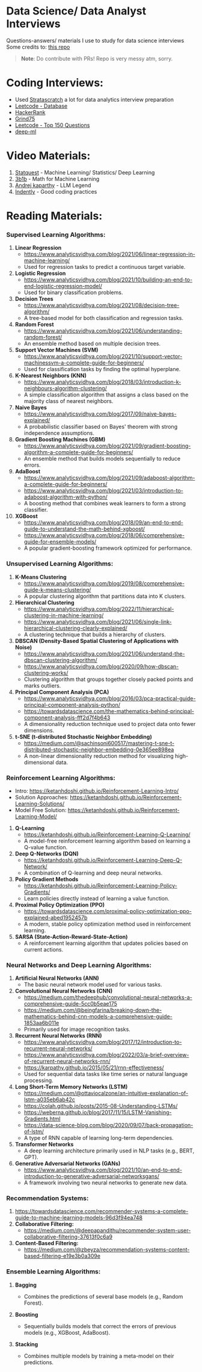 # Data Science/ Data Analyst Interviews
Questions-answers/ materials I use to study for data science interviews <br>
Some credits to: [this repo](https://github.com/alexeygrigorev/data-science-interviews)

> **Note**: Do contribute with PRs! Repo is very messy atm, sorry.


# Coding Interviews:
- Used [Stratascratch](https://platform.stratascratch.com/coding?code_type=3&order_field=difficulty&is_freemium=1) a lot for data analytics interview preparation
- [Leetcode - Database](https://leetcode.com/problemset/database/)
- [HackerRank](https://www.hackerrank.com/domains/sql?filters%5Bstatus%5D%5B%5D=unsolved)
- [Grind75](https://www.techinterviewhandbook.org/grind75/)
- [Leetcode - Top 150 Questions](https://leetcode.com/studyplan/top-interview-150/)
- [deep-ml](https://www.deep-ml.com/?difficulty=easy&category=&solved=&page=1)


# Video Materials:

1. [Statquest](https://www.youtube.com/@statquest) - Machine Learning/ Statistics/ Deep Learning
2. [3b1b](https://www.youtube.com/@3blue1brown) - Math for Machine Learning
3. [Andrej kaparthy](https://www.youtube.com/@AndrejKarpathy) - LLM Legend
4. [Indently](https://www.youtube.com/@Indently) - Good coding practices

# Reading Materials:

### **Supervised Learning Algorithms:**
1. **Linear Regression**
   - https://www.analyticsvidhya.com/blog/2021/06/linear-regression-in-machine-learning/
   - Used for regression tasks to predict a continuous target variable.
2. **Logistic Regression**
   - https://www.analyticsvidhya.com/blog/2021/10/building-an-end-to-end-logistic-regression-model/
   - Used for binary classification problems.
3. **Decision Trees**
   - https://www.analyticsvidhya.com/blog/2021/08/decision-tree-algorithm/
   - A tree-based model for both classification and regression tasks.
4. **Random Forest**
   - https://www.analyticsvidhya.com/blog/2021/06/understanding-random-forest/
   - An ensemble method based on multiple decision trees.
5. **Support Vector Machines (SVM)**
   - https://www.analyticsvidhya.com/blog/2021/10/support-vector-machinessvm-a-complete-guide-for-beginners/
   - Used for classification tasks by finding the optimal hyperplane.
6. **K-Nearest Neighbors (KNN)**
   - https://www.analyticsvidhya.com/blog/2018/03/introduction-k-neighbours-algorithm-clustering/
   - A simple classification algorithm that assigns a class based on the majority class of nearest neighbors.
7. **Naive Bayes**
   - https://www.analyticsvidhya.com/blog/2017/09/naive-bayes-explained/
   - A probabilistic classifier based on Bayes' theorem with strong independence assumptions.
8. **Gradient Boosting Machines (GBM)**
   - https://www.analyticsvidhya.com/blog/2021/09/gradient-boosting-algorithm-a-complete-guide-for-beginners/
   - An ensemble method that builds models sequentially to reduce errors.
9. **AdaBoost**
   - https://www.analyticsvidhya.com/blog/2021/09/adaboost-algorithm-a-complete-guide-for-beginners/
   - https://www.analyticsvidhya.com/blog/2021/03/introduction-to-adaboost-algorithm-with-python/
   - A boosting method that combines weak learners to form a strong classifier.
10. **XGBoost**
    - https://www.analyticsvidhya.com/blog/2018/09/an-end-to-end-guide-to-understand-the-math-behind-xgboost/
    - https://www.analyticsvidhya.com/blog/2018/06/comprehensive-guide-for-ensemble-models/
    - A popular gradient-boosting framework optimized for performance.


### **Unsupervised Learning Algorithms:**
1. **K-Means Clustering**
   - https://www.analyticsvidhya.com/blog/2019/08/comprehensive-guide-k-means-clustering/
   - A popular clustering algorithm that partitions data into K clusters.
2. **Hierarchical Clustering**
   - https://www.analyticsvidhya.com/blog/2022/11/hierarchical-clustering-in-machine-learning/
   - https://www.analyticsvidhya.com/blog/2021/06/single-link-hierarchical-clustering-clearly-explained/
   - A clustering technique that builds a hierarchy of clusters.
3. **DBSCAN (Density-Based Spatial Clustering of Applications with Noise)**
   - https://www.analyticsvidhya.com/blog/2021/06/understand-the-dbscan-clustering-algorithm/
   - https://www.analyticsvidhya.com/blog/2020/09/how-dbscan-clustering-works/
   - Clustering algorithm that groups together closely packed points and marks outliers.
4. **Principal Component Analysis (PCA)**
   - https://www.analyticsvidhya.com/blog/2016/03/pca-practical-guide-principal-component-analysis-python/
   - https://towardsdatascience.com/the-mathematics-behind-principal-component-analysis-fff2d7f4b643
   - A dimensionality reduction technique used to project data onto fewer dimensions.
5. **t-SNE (t-distributed Stochastic Neighbor Embedding)**
   - https://medium.com/@sachinsoni600517/mastering-t-sne-t-distributed-stochastic-neighbor-embedding-0e365ee898ea
   - A non-linear dimensionality reduction method for visualizing high-dimensional data.


### **Reinforcement Learning Algorithms:**
- Intro: https://ketanhdoshi.github.io/Reinforcement-Learning-Intro/
- Solution Approaches: https://ketanhdoshi.github.io/Reinforcement-Learning-Solutions/
- Model Free Solution: https://ketanhdoshi.github.io/Reinforcement-Learning-Model/
1. **Q-Learning**
   - https://ketanhdoshi.github.io/Reinforcement-Learning-Q-Learning/
   - A model-free reinforcement learning algorithm based on learning a Q-value function.
4. **Deep Q-Networks (DQN)**
   - https://ketanhdoshi.github.io/Reinforcement-Learning-Deep-Q-Network/
   - A combination of Q-learning and deep neural networks.
5. **Policy Gradient Methods**
   - https://ketanhdoshi.github.io/Reinforcement-Learning-Policy-Gradients/
   - Learn policies directly instead of learning a value function.
6. **Proximal Policy Optimization (PPO)**
   - https://towardsdatascience.com/proximal-policy-optimization-ppo-explained-abed1952457b
   - A modern, stable policy optimization method used in reinforcement learning.
7. **SARSA (State-Action-Reward-State-Action)**
   - A reinforcement learning algorithm that updates policies based on current actions.

### **Neural Networks and Deep Learning Algorithms:**
1. **Artificial Neural Networks (ANN)**
   - The basic neural network model used for various tasks.
2. **Convolutional Neural Networks (CNN)**
   - https://medium.com/thedeephub/convolutional-neural-networks-a-comprehensive-guide-5cc0b5eae175
   - https://medium.com/@beingfarina/breaking-down-the-mathematics-behind-cnn-models-a-comprehensive-guide-1853aa6b011e
   - Primarily used for image recognition tasks.
3. **Recurrent Neural Networks (RNN)**
   - https://www.analyticsvidhya.com/blog/2017/12/introduction-to-recurrent-neural-networks/
   - https://www.analyticsvidhya.com/blog/2022/03/a-brief-overview-of-recurrent-neural-networks-rnn/
   - https://karpathy.github.io/2015/05/21/rnn-effectiveness/
   - Used for sequential data tasks like time series or natural language processing.
4. **Long Short-Term Memory Networks (LSTM)**
   - https://medium.com/@ottaviocalzone/an-intuitive-explanation-of-lstm-a035eb6ab42c
   - https://colah.github.io/posts/2015-08-Understanding-LSTMs/
   - https://weberna.github.io/blog/2017/11/15/LSTM-Vanishing-Gradients.html
   - https://data-science-blog.com/blog/2020/09/07/back-propagation-of-lstm/
   - A type of RNN capable of learning long-term dependencies.
5. **Transformer Networks**
   - A deep learning architecture primarily used in NLP tasks (e.g., BERT, GPT).
6. **Generative Adversarial Networks (GANs)**
   - https://www.analyticsvidhya.com/blog/2021/10/an-end-to-end-introduction-to-generative-adversarial-networksgans/
   - A framework involving two neural networks to generate new data.


### **Recommendation Systems:**
1. https://towardsdatascience.com/recommender-systems-a-complete-guide-to-machine-learning-models-96d3f94ea748
2. **Collaborative Filtering:**
   - https://medium.com/@deepapandithu/recommender-system-user-collaborative-filtering-37613f0c6a9
3. **Content-Based Filtering:**
   - https://medium.com/@zbeyza/recommendation-systems-content-based-filtering-e19e3b0a309e


### **Ensemble Learning Algorithms:**
1. **Bagging**
   - Combines the predictions of several base models (e.g., Random Forest).
2. **Boosting**
   - Sequentially builds models that correct the errors of previous models (e.g., XGBoost, AdaBoost).
3. **Stacking**







   - Combines multiple models by training a meta-model on their predictions.

